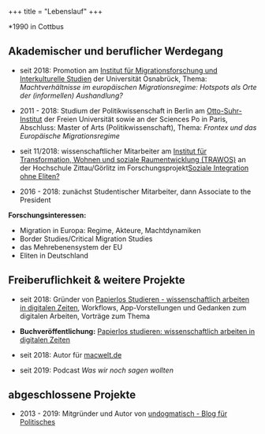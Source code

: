+++
title = "Lebenslauf"
+++

\*1990 in Cottbus

## Akademischer und beruflicher Werdegang


+ seit 2018: Promotion am [Institut für Migrationsforschung und Interkulturelle Studien][1] der Universität Osnabrück, Thema: _Machtverhältnisse im europäischen Migrationsregime: Hotspots als Orte der (informellen) Aushandlung?_

+ 2011 - 2018: Studium der Politikwissenschaft in Berlin am [Otto-Suhr-Institut][2] der Freien Universität sowie an der Sciences Po in Paris, Abschluss: Master of Arts (Politikwissenschaft), Thema: _Frontex und das Europäische Migrationsregime_

+ seit 11/2018: wissenschaftlicher Mitarbeiter am [Institut für Transformation, Wohnen und soziale Raumentwicklung (TRAWOS)][3] an der Hochschule Zittau/Görlitz im Forschungsprojekt[Soziale Integration ohne Eliten?][4]

+ 2016 - 2018:  zunächst Studentischer Mitarbeiter, dann Associate to the President

**Forschungsinteressen:**

- Migration in Europa: Regime, Akteure, Machtdynamiken
- Border Studies/Critical Migration Studies
- das Mehrebenensystem der EU
- Eliten in Deutschland

## Freiberuflichkeit & weitere Projekte

+ seit 2018: Gründer von [Papierlos Studieren - wissenschaftlich arbeiten in digitalen Zeiten][5], Workflows, App-Vorstellungen und Gedanken zum digitalen Arbeiten, Vorträge zum Thema

+ **Buchveröffentlichung:** [Papierlos studieren: wissenschaftlich arbeiten in digitalen Zeiten][6]

+ seit 2018: Autor für [macwelt.de][7]
+ seit 2019: Podcast _Was wir noch sagen wollten_

## abgeschlossene Projekte

+ 2013 - 2019: Mitgründer und Autor von [undogmatisch - Blog für Politisches][8]




[1]:	https://www.imis.uni-osnabrueck.de/startseite.html
[2]:	https://www.polsoz.fu-berlin.de/polwiss/index.html
[3]:	https://www.hszg.de/trawos/
[4]:	https://www.hszg.de/trawos/projekte/soziale-integration-ohne-eliten.html
[5]:	https://papierlos-studieren.net
[6]:	https://www.amazon.de/Papierlos-studieren-wissenschaftlich-arbeiten-digitalen-ebook/dp/B07L9YB3RR/ref=sr_1_1?__mk_de_DE=%C3%85M%C3%85%C5%BD%C3%95%C3%91&crid=FTL013YHPORV&keywords=papierlos+studieren&qid=1558689821&s=gateway&sprefix=papierlos+st%2Caps%2C140&sr=8-1
[7]:	https://www.macwelt.de
[8]:	https://undogmatisch.net